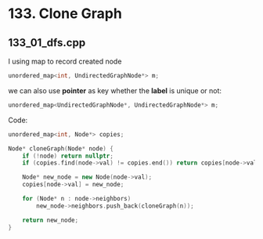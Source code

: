 # 133. Clone Graph

## 133_01_dfs.cpp

I using map to record created node
```cpp
unordered_map<int, UndirectedGraphNode*> m;
```
we can also use **pointer** as key whether the **label** is unique or not:
```cpp
unordered_map<UndirectedGraphNode*, UndirectedGraphNode*> m;
```

Code:

```cpp
unordered_map<int, Node*> copies;

Node* cloneGraph(Node* node) {
    if (!node) return nullptr;
    if (copies.find(node->val) != copies.end()) return copies[node->val];

    Node* new_node = new Node(node->val);
    copies[node->val] = new_node;

    for (Node* n : node->neighbors)
        new_node->neighbors.push_back(cloneGraph(n));

    return new_node;
}
```
